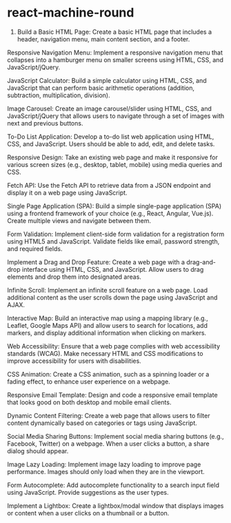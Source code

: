# react-machine-round
1. Build a Basic HTML Page: Create a basic HTML page that includes a header, navigation menu, main content section, and a footer.

Responsive Navigation Menu: Implement a responsive navigation menu that collapses into a hamburger menu on smaller screens using HTML, CSS, and JavaScript/jQuery.

JavaScript Calculator: Build a simple calculator using HTML, CSS, and JavaScript that can perform basic arithmetic operations (addition, subtraction, multiplication, division).

Image Carousel: Create an image carousel/slider using HTML, CSS, and JavaScript/jQuery that allows users to navigate through a set of images with next and previous buttons.

To-Do List Application: Develop a to-do list web application using HTML, CSS, and JavaScript. Users should be able to add, edit, and delete tasks.

Responsive Design: Take an existing web page and make it responsive for various screen sizes (e.g., desktop, tablet, mobile) using media queries and CSS.

Fetch API: Use the Fetch API to retrieve data from a JSON endpoint and display it on a web page using JavaScript.

Single Page Application (SPA): Build a simple single-page application (SPA) using a frontend framework of your choice (e.g., React, Angular, Vue.js). Create multiple views and navigate between them.

Form Validation: Implement client-side form validation for a registration form using HTML5 and JavaScript. Validate fields like email, password strength, and required fields.

Implement a Drag and Drop Feature: Create a web page with a drag-and-drop interface using HTML, CSS, and JavaScript. Allow users to drag elements and drop them into designated areas.

Infinite Scroll: Implement an infinite scroll feature on a web page. Load additional content as the user scrolls down the page using JavaScript and AJAX.

Interactive Map: Build an interactive map using a mapping library (e.g., Leaflet, Google Maps API) and allow users to search for locations, add markers, and display additional information when clicking on markers.

Web Accessibility: Ensure that a web page complies with web accessibility standards (WCAG). Make necessary HTML and CSS modifications to improve accessibility for users with disabilities.

CSS Animation: Create a CSS animation, such as a spinning loader or a fading effect, to enhance user experience on a webpage.

Responsive Email Template: Design and code a responsive email template that looks good on both desktop and mobile email clients.

Dynamic Content Filtering: Create a web page that allows users to filter content dynamically based on categories or tags using JavaScript.

Social Media Sharing Buttons: Implement social media sharing buttons (e.g., Facebook, Twitter) on a webpage. When a user clicks a button, a share dialog should appear.

Image Lazy Loading: Implement image lazy loading to improve page performance. Images should only load when they are in the viewport.

Form Autocomplete: Add autocomplete functionality to a search input field using JavaScript. Provide suggestions as the user types.

Implement a Lightbox: Create a lightbox/modal window that displays images or content when a user clicks on a thumbnail or a button.
